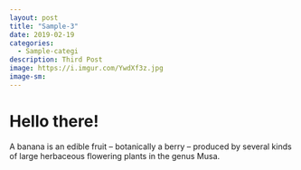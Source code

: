 ```yaml
---
layout: post
title: "Sample-3"
date: 2019-02-19
categories:
  - Sample-categi
description: Third Post
image: https://i.imgur.com/YwdXf3z.jpg
image-sm:
---
```


# Hello there!
A banana is an edible fruit – botanically a berry – produced by several kinds
of large herbaceous flowering plants in the genus Musa.
